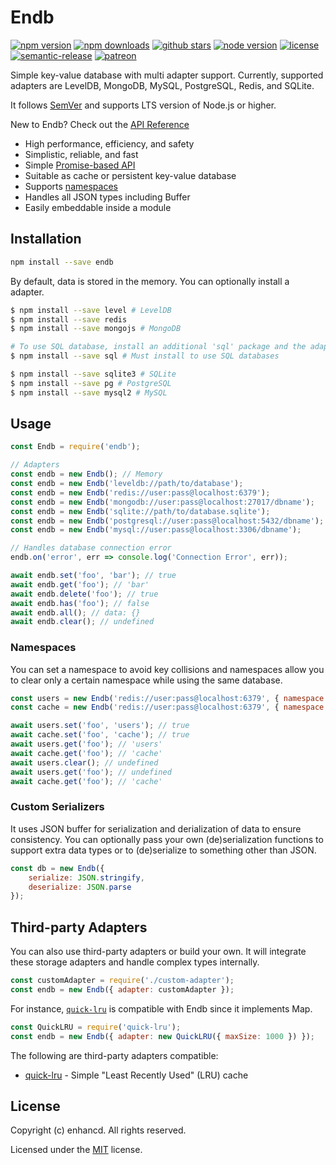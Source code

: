 # Endb

[![npm version](https://badgen.net/npm/v/endb)](https://www.npmjs.com/package/endb)
[![npm downloads](https://badgen.net/npm/dt/endb)](https://www.npmjs.com/package/endb)
[![github stars](https://badgen.net/github/stars/enhancd/endb)](https://github.com/enhancd/endb)
[![node version](https://badgen.net/npm/node/endb)](https://www.npmjs.com/package/endb)
[![license](https://badgen.net/github/license/enhancd/endb)](https://github.com/enhancd/endb/blob/master/LICENSE)
[![semantic-release](https://img.shields.io/badge/%20%20%F0%9F%93%A6%F0%9F%9A%80-semantic--release-e10079.svg)](https://github.com/semantic-release/semantic-release)
[![patreon](https://img.shields.io/badge/donate-patreon-F96854.svg)](https://www.patreon.com/endb)

Simple key-value database with multi adapter support.
Currently, supported adapters are LevelDB, MongoDB, MySQL, PostgreSQL, Redis, and SQLite.

It follows [SemVer](http://semver.org/) and supports LTS version of Node.js or higher.

New to Endb? Check out the [API Reference](https://endb.js.org)
* High performance, efficiency, and safety
* Simplistic, reliable, and fast
* Simple [Promise-based API](#Usage)
* Suitable as cache or persistent key-value database
* Supports [namespaces](#Namespaces)
* Handles all JSON types including Buffer
* Easily embeddable inside a module

## Installation
```bash
npm install --save endb
```
By default, data is stored in the memory. You can optionally install a adapter.
```bash
$ npm install --save level # LevelDB
$ npm install --save redis
$ npm install --save mongojs # MongoDB

# To use SQL database, install an additional 'sql' package and the adapter
$ npm install --save sql # Must install to use SQL databases

$ npm install --save sqlite3 # SQLite
$ npm install --save pg # PostgreSQL
$ npm install --save mysql2 # MySQL
```

## Usage
```js
const Endb = require('endb');

// Adapters
const endb = new Endb(); // Memory
const endb = new Endb('leveldb://path/to/database');
const endb = new Endb('redis://user:pass@localhost:6379');
const endb = new Endb('mongodb://user:pass@localhost:27017/dbname');
const endb = new Endb('sqlite://path/to/database.sqlite');
const endb = new Endb('postgresql://user:pass@localhost:5432/dbname');
const endb = new Endb('mysql://user:pass@localhost:3306/dbname');

// Handles database connection error
endb.on('error', err => console.log('Connection Error', err));

await endb.set('foo', 'bar'); // true
await endb.get('foo'); // 'bar'
await endb.delete('foo'); // true
await endb.has('foo'); // false
await endb.all(); // data: {}
await endb.clear(); // undefined
```

### Namespaces
You can set a namespace to avoid key collisions and namespaces allow you to clear only a certain namespace while using the same database.
```js
const users = new Endb('redis://user:pass@localhost:6379', { namespace: 'users' });
const cache = new Endb('redis://user:pass@localhost:6379', { namespace: 'cache' });

await users.set('foo', 'users'); // true
await cache.set('foo', 'cache'); // true
await users.get('foo'); // 'users'
await cache.get('foo'); // 'cache'
await users.clear(); // undefined
await users.get('foo'); // undefined
await cache.get('foo'); // 'cache'
```

### Custom Serializers
It uses JSON buffer for serialization and derialization of data to ensure consistency.
You can optionally pass your own (de)serialization functions to support extra data types or to (de)serialize to something other than JSON.
```js
const db = new Endb({
    serialize: JSON.stringify,
    deserialize: JSON.parse
});
```

## Third-party Adapters
You can also use third-party adapters or build your own.
It will integrate these storage adapters and handle complex types internally.
```js
const customAdapter = require('./custom-adapter');
const endb = new Endb({ adapter: customAdapter });
```
For instance, [`quick-lru`](https://github.com/sindresorhus/quick-lru) is compatible with Endb since it implements Map.
```js
const QuickLRU = require('quick-lru');
const endb = new Endb({ adapter: new QuickLRU({ maxSize: 1000 }) });
```
The following are third-party adapters compatible:
* [quick-lru](https://github.com/sindresorhus/quick-lru) - Simple "Least Recently Used" (LRU) cache

## License
Copyright (c) enhancd. All rights reserved.

Licensed under the [MIT](https://github.com/enhancd/endb/blob/master/LICENSE) license.